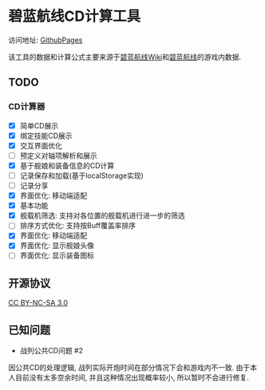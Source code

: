 # 碧蓝航线CD计算工具

访问地址: [GithubPages](https://pages.autumn21.top/)

该工具的数据和计算公式主要来源于[碧蓝航线Wiki](https://wiki.biligame.com/blhx/%E9%A6%96%E9%A1%B5)和[碧蓝航线](https://game.bilibili.com/blhx/)的游戏内数据.


## TODO
### CD计算器
- [x] 简单CD展示
- [x] 绑定技能CD展示
- [x] 交互界面优化
- [ ] 预定义对轴项解析和展示
- [x] 基于舰娘和装备信息的CD计算
- [ ] 记录保存和加载(基于localStorage实现)
- [ ] 记录分享
- [x] 界面优化: 移动端适配
- [x] 基本功能
- [x] 舰载机筛选: 支持对各位置的舰载机进行进一步的筛选
- [ ] 排序方式优化: 支持按Buff覆盖率排序
- [x] 界面优化: 移动端适配
- [x] 界面优化: 显示舰娘头像
- [ ] 界面优化: 显示装备图标

## 开源协议

[CC BY-NC-SA 3.0](https://creativecommons.org/licenses/by-nc-sa/3.0/legalcode)

## 已知问题
- 战列公共CD问题 #2

因公共CD的处理逻辑, 战列实际开炮时间在部分情况下会和游戏内不一致.
由于本人目前没有太多空余时间, 并且这种情况出现概率较小, 所以暂时不会进行修复.
